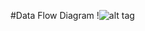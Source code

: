 #Data Flow Diagram
!![alt tag](https://cloud.githubusercontent.com/assets/16803719/14270402/6f1ed656-fab3-11e5-847d-42195d16652a.png)
